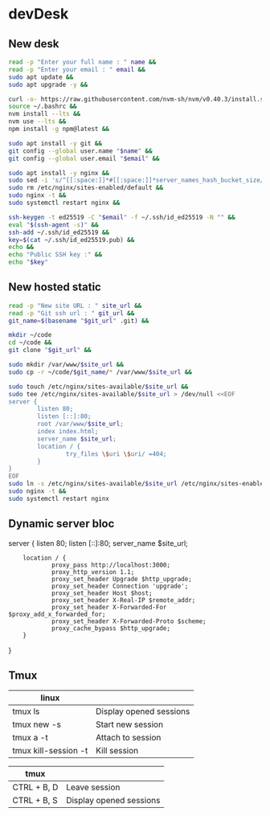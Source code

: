 # devDesk

## New desk

```sh
read -p "Enter your full name : " name &&
read -p "Enter your email : " email &&
sudo apt update &&
sudo apt upgrade -y &&

curl -o- https://raw.githubusercontent.com/nvm-sh/nvm/v0.40.3/install.sh | bash &&
source ~/.bashrc &&
nvm install --lts &&
nvm use --lts &&
npm install -g npm@latest &&

sudo apt install -y git &&
git config --global user.name "$name" &&
git config --global user.email "$email" &&

sudo apt install -y nginx &&
sudo sed -i 's/^[[:space:]]*#[[:space:]]*server_names_hash_bucket_size/        server_names_hash_bucket_size/' /etc/nginx/nginx.conf &&
sudo rm /etc/nginx/sites-enabled/default &&
sudo nginx -t &&
sudo systemctl restart nginx &&

ssh-keygen -t ed25519 -C "$email" -f ~/.ssh/id_ed25519 -N "" &&
eval "$(ssh-agent -s)" &&
ssh-add ~/.ssh/id_ed25519 &&
key=$(cat ~/.ssh/id_ed25519.pub) &&
echo &&
echo "Public SSH key :" &&
echo "$key"
```

## New hosted static

```sh
read -p "New site URL : " site_url &&
read -p "Git ssh url : " git_url &&
git_name=$(basename "$git_url" .git) &&

mkdir ~/code
cd ~/code &&
git clone "$git_url" &&

sudo mkdir /var/www/$site_url &&
sudo cp -r ~/code/$git_name/* /var/www/$site_url &&

sudo touch /etc/nginx/sites-available/$site_url &&
sudo tee /etc/nginx/sites-available/$site_url > /dev/null <<EOF
server {
        listen 80;
        listen [::]:80;
        root /var/www/$site_url;
        index index.html;
        server_name $site_url;
        location / {
                try_files \$uri \$uri/ =404;
        }
}
EOF
sudo ln -s /etc/nginx/sites-available/$site_url /etc/nginx/sites-enabled/ &&
sudo nginx -t &&
sudo systemctl restart nginx
```

## Dynamic server bloc

server {
        listen 80;
        listen [::]:80;
        server_name $site_url;
        
        location / {
                proxy_pass http://localhost:3000;
                proxy_http_version 1.1;
                proxy_set_header Upgrade $http_upgrade;
                proxy_set_header Connection 'upgrade';
                proxy_set_header Host $host;
                proxy_set_header X-Real-IP $remote_addr;
                proxy_set_header X-Forwarded-For $proxy_add_x_forwarded_for;
                proxy_set_header X-Forwarded-Proto $scheme;
                proxy_cache_bypass $http_upgrade;
        }
}

## Tmux

|linux||
|-|-|
| tmux ls  | Display opened sessions |
| tmux new -s <Name> | Start new session |
| tmux a -t <Name> | Attach to session |
| tmux kill-session -t <Name> | Kill session |

|tmux||
|-------------|-------------|
| CTRL + B, D | Leave session |
| CTRL + B, S | Display opened sessions |
